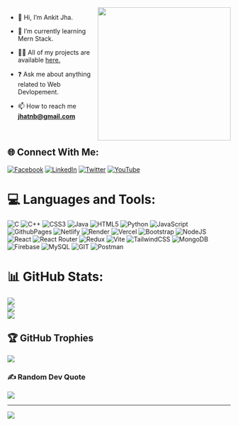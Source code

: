 <img src="https://cdn.dribbble.com/users/1162077/screenshots/3848914/programmer.gif" align="right" style="width:300px" /> 
  

- 👋 Hi, I’m Ankit Jha.
  

- 🌱 I’m currently learning Mern Stack.  
  

- 👨‍💻 All of my projects are available [here.](https://github.com/ankitjhagithub21)  
  

- ❓ Ask me about anything related to Web Devlopement.  
  

- 📫 How to reach me **jhatnb@gmail.com**  
  

<br/> 

## 🌐 Connect With Me:

[![Facebook](https://img.shields.io/badge/Facebook-%231877F2.svg?logo=Facebook&logoColor=white)](https://facebook.com/ankitjha2018) [![LinkedIn](https://img.shields.io/badge/LinkedIn-%230077B5.svg?logo=linkedin&logoColor=white)](https://linkedin.com/in/ankitjha3731) [![Twitter](https://img.shields.io/badge/Twitter-%231DA1F2.svg?logo=Twitter&logoColor=white)](https://twitter.com/ItsAnkitjha22) [![YouTube](https://img.shields.io/badge/YouTube-%23FF0000.svg?logo=YouTube&logoColor=white)](https://youtube.com/@@codingwithankit7619) 

# 💻 Languages and Tools:

![C](https://img.shields.io/badge/c-%2300599C.svg?style=for-the-badge&logo=c&logoColor=white) ![C++](https://img.shields.io/badge/c++-%2300599C.svg?style=for-the-badge&logo=c%2B%2B&logoColor=white) ![CSS3](https://img.shields.io/badge/css3-%231572B6.svg?style=for-the-badge&logo=css3&logoColor=white) ![Java](https://img.shields.io/badge/java-%23ED8B00.svg?style=for-the-badge&logo=openjdk&logoColor=white) ![HTML5](https://img.shields.io/badge/html5-%23E34F26.svg?style=for-the-badge&logo=html5&logoColor=white) ![Python](https://img.shields.io/badge/python-3670A0?style=for-the-badge&logo=python&logoColor=ffdd54) ![JavaScript](https://img.shields.io/badge/javascript-%23323330.svg?style=for-the-badge&logo=javascript&logoColor=%23F7DF1E) ![GithubPages](https://img.shields.io/badge/github%20pages-121013?style=for-the-badge&logo=github&logoColor=white) ![Netlify](https://img.shields.io/badge/netlify-%23000000.svg?style=for-the-badge&logo=netlify&logoColor=#00C7B7) ![Render](https://img.shields.io/badge/Render-%46E3B7.svg?style=for-the-badge&logo=render&logoColor=white) ![Vercel](https://img.shields.io/badge/vercel-%23000000.svg?style=for-the-badge&logo=vercel&logoColor=white) ![Bootstrap](https://img.shields.io/badge/bootstrap-%238511FA.svg?style=for-the-badge&logo=bootstrap&logoColor=white) ![NodeJS](https://img.shields.io/badge/node.js-6DA55F?style=for-the-badge&logo=node.js&logoColor=white) ![React](https://img.shields.io/badge/react-%2320232a.svg?style=for-the-badge&logo=react&logoColor=%2361DAFB) ![React Router](https://img.shields.io/badge/React_Router-CA4245?style=for-the-badge&logo=react-router&logoColor=white) ![Redux](https://img.shields.io/badge/redux-%23593d88.svg?style=for-the-badge&logo=redux&logoColor=white) ![Vite](https://img.shields.io/badge/vite-%23646CFF.svg?style=for-the-badge&logo=vite&logoColor=white) ![TailwindCSS](https://img.shields.io/badge/tailwindcss-%2338B2AC.svg?style=for-the-badge&logo=tailwind-css&logoColor=white) ![MongoDB](https://img.shields.io/badge/MongoDB-%234ea94b.svg?style=for-the-badge&logo=mongodb&logoColor=white) ![Firebase](https://img.shields.io/badge/Firebase-039BE5?style=for-the-badge&logo=Firebase&logoColor=white) ![MySQL](https://img.shields.io/badge/mysql-%2300000f.svg?style=for-the-badge&logo=mysql&logoColor=white) ![GIT](https://img.shields.io/badge/Git-fc6d26?style=for-the-badge&logo=git&logoColor=white) ![Postman](https://img.shields.io/badge/Postman-FF6C37?style=for-the-badge&logo=postman&logoColor=white)
# 📊 GitHub Stats:
![](https://github-readme-stats.vercel.app/api?username=ankitjhagithub21&theme=gruvbox&hide_border=false&include_all_commits=false&count_private=false)<br/>
![](https://github-readme-streak-stats.herokuapp.com/?user=ankitjhagithub21&theme=gruvbox&hide_border=false)<br/>
![](https://github-readme-stats.vercel.app/api/top-langs/?username=ankitjhagithub21&theme=gruvbox&hide_border=false&include_all_commits=false&count_private=false&layout=compact)

## 🏆 GitHub Trophies
![](https://github-profile-trophy.vercel.app/?username=ankitjhagithub21&theme=radical&no-frame=false&no-bg=true&margin-w=4)

### ✍️ Random Dev Quote
![](https://quotes-github-readme.vercel.app/api?type=horizontal&theme=radical)



---
[![](https://visitcount.itsvg.in/api?id=ankitjhagithub21&icon=0&color=0)](https://visitcount.itsvg.in)

<!-- Proudly created with GPRM ( https://gprm.itsvg.in ) -->
